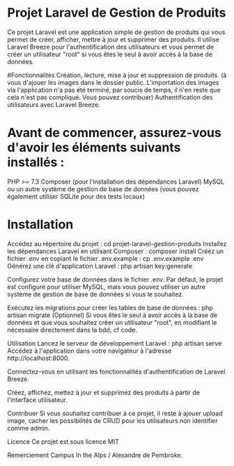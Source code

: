 
# Projet Laravel de Gestion de Produits

Ce projet Laravel est une application simple de gestion de produits qui vous permet de créer, afficher, mettre à jour et supprimer des produits. Il utilise Laravel Breeze pour l'authentification des utilisateurs et vous permet de créer un utilisateur "root" si vous êtes le seul à avoir accès à la base de données.

#Fonctionnalités
Création, lecture, mise à jour et suppression de produits. (à vous d'ajouer les images dans le dossier public. L'importation des images via l'application n'a pas été terminé, par soucis de temps, il n'en reste que cela n'est pas compliqué. Vous pouvez contribuer)
Authentification des utilisateurs avec Laravel Breeze.


# Avant de commencer, assurez-vous d'avoir les éléments suivants installés :

PHP >= 7.3
Composer (pour l'installation des dépendances Laravel)
MySQL ou un autre système de gestion de base de données (vous pouvez également utiliser SQLite pour des tests locaux)

# Installation
Accédez au répertoire du projet :
cd projet-laravel-gestion-produits
Installez les dépendances Laravel en utilisant Composer :
composer install
Créez un fichier .env en copiant le fichier .env.example :
cp .env.example .env
Générez une clé d'application Laravel :
php artisan key:generate

Configurez votre base de données dans le fichier .env. Par défaut, le projet est configuré pour utiliser MySQL, mais vous pouvez utiliser un autre système de gestion de base de données si vous le souhaitez.

Exécutez les migrations pour créer les tables de base de données :
php artisan migrate
(Optionnel) Si vous êtes le seul à avoir accès à la base de données et que vous souhaitez créer un utilisateur "root", en modifiant le nécessaire directement dans la bdd, cf code.

Utilisation
Lancez le serveur de développement Laravel :
php artisan serve
Accédez à l'application dans votre navigateur à l'adresse http://localhost:8000.

Connectez-vous en utilisant les fonctionnalités d'authentification de Laravel Breeze.

Créez, affichez, mettez à jour et supprimez des produits à partir de l'interface utilisateur.

Contribuer
Si vous souhaitez contribuer à ce projet, il reste à ajouer upload image, cacher les possibilités de CRUD pour les utilisateurs non identifier comme admin.  

Licence
Ce projet est sous licence MIT

Remerciement 
Campus In the Alps / Alexandre de Pembroke.
